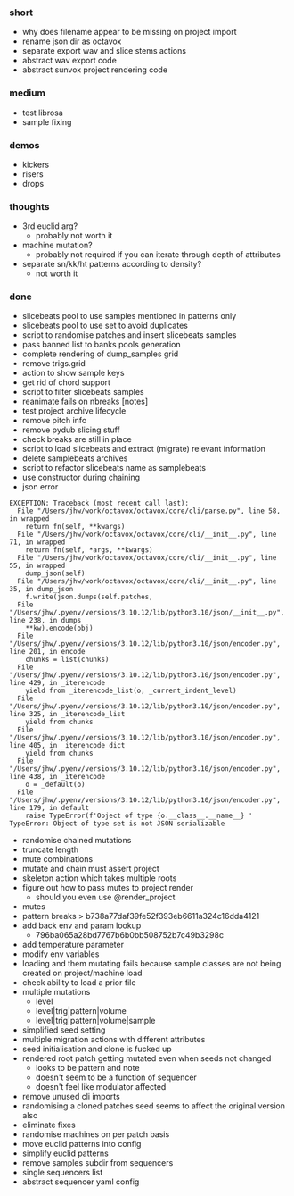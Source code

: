### short

- why does filename appear to be missing on project import
- rename json dir as octavox
- separate export wav and slice stems actions
- abstract wav export code
- abstract sunvox project rendering code

### medium

- test librosa
- sample fixing

### demos

- kickers
- risers 
- drops

### thoughts

- 3rd euclid arg?
  - probably not worth it
- machine mutation?
  - probably not required if you can iterate through depth of attributes
- separate sn/kk/ht patterns according to density?
  - not worth it

### done

- slicebeats pool to use samples mentioned in patterns only
- slicebeats pool to use set to avoid duplicates
- script to randomise patches and insert slicebeats samples
- pass banned list to banks pools generation
- complete rendering of dump_samples grid
- remove trigs.grid
- action to show sample keys
- get rid of chord support
- script to filter slicebeats samples
- reanimate fails on nbreaks [notes]
- test project archive lifecycle
- remove pitch info
- remove pydub slicing stuff
- check breaks are still in place
- script to load slicebeats and extract (migrate) relevant information
- delete samplebeats archives
- script to refactor slicebeats name as samplebeats
- use constructor during chaining
- json error

```
EXCEPTION: Traceback (most recent call last):
  File "/Users/jhw/work/octavox/octavox/core/cli/parse.py", line 58, in wrapped
    return fn(self, **kwargs)
  File "/Users/jhw/work/octavox/octavox/core/cli/__init__.py", line 71, in wrapped
    return fn(self, *args, **kwargs)
  File "/Users/jhw/work/octavox/octavox/core/cli/__init__.py", line 55, in wrapped
    dump_json(self)
  File "/Users/jhw/work/octavox/octavox/core/cli/__init__.py", line 35, in dump_json
    f.write(json.dumps(self.patches,
  File "/Users/jhw/.pyenv/versions/3.10.12/lib/python3.10/json/__init__.py", line 238, in dumps
    **kw).encode(obj)
  File "/Users/jhw/.pyenv/versions/3.10.12/lib/python3.10/json/encoder.py", line 201, in encode
    chunks = list(chunks)
  File "/Users/jhw/.pyenv/versions/3.10.12/lib/python3.10/json/encoder.py", line 429, in _iterencode
    yield from _iterencode_list(o, _current_indent_level)
  File "/Users/jhw/.pyenv/versions/3.10.12/lib/python3.10/json/encoder.py", line 325, in _iterencode_list
    yield from chunks
  File "/Users/jhw/.pyenv/versions/3.10.12/lib/python3.10/json/encoder.py", line 405, in _iterencode_dict
    yield from chunks
  File "/Users/jhw/.pyenv/versions/3.10.12/lib/python3.10/json/encoder.py", line 438, in _iterencode
    o = _default(o)
  File "/Users/jhw/.pyenv/versions/3.10.12/lib/python3.10/json/encoder.py", line 179, in default
    raise TypeError(f'Object of type {o.__class__.__name__} '
TypeError: Object of type set is not JSON serializable
```

- randomise chained mutations
- truncate length
- mute combinations
- mutate and chain must assert project
- skeleton action which takes multiple roots
- figure out how to pass mutes to project render
  - should you even use @render_project
- mutes
- pattern breaks > b738a77daf39fe52f393eb6611a324c16dda4121
- add back env and param lookup
  - 796ba065a28bd7767b6b0bb508752b7c49b3298c
- add temperature parameter
- modify env variables
- loading and them mutating fails because sample classes are not being created on project/machine load
- check ability to load a prior file
- multiple mutations
  - level 
  - level|trig|pattern|volume
  - level|trig|pattern|volume|sample
- simplified seed setting
- multiple migration actions with different attributes
- seed initialisation and clone is fucked up
- rendered root patch getting mutated even when seeds not changed
  - looks to be pattern and note
  - doesn't seem to be a function of sequencer
  - doesn't feel like modulator affected
- remove unused cli imports
- randomising a cloned patches seed seems to affect the original version also
- eliminate fixes
- randomise machines on per patch basis
- move euclid patterns into config
- simplify euclid patterns
- remove samples subdir from sequencers
- single sequencers list
- abstract sequencer yaml config
